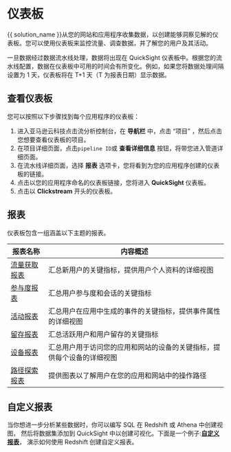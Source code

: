 # 仪表板

{{ solution_name }}从您的网站和应用程序收集数据，以创建能够洞察见解的仪表板。您可以使用仪表板来监控流量、调查数据，并了解您的用户及其活动。

一旦数据经过数据流水线处理，数据将出现在 QuickSight 仪表板中。根据您的流水线配置，数据在仪表板中可用的时间会有所变化。例如，如果您将数据处理间隔设置为
1 天，仪表板将在 T+1 天（T 为报表日期）显示数据。

## 查看仪表板

您可以按照以下步骤找到每个应用程序的仪表板：

1. 进入亚马逊云科技点击流分析控制台，在 **导航栏** 中，点击 “项目” ，然后点击您想要查看仪表板的项目。
2. 在项目详细页面，点击`pipeline ID`或 **查看详细信息** 按钮，将带您进入管道详细页面。
3. 在流水线详细页面，选择 **报表** 选项卡，您将看到为您的应用程序创建的仪表板的链接。
4. 点击以您的应用程序命名的仪表板链接，您将进入 **QuickSight** 仪表板。
5. 点击以 **Clickstream** 开头的仪表板。

## 报表

仪表板包含一组涵盖以下主题的报表。

| 报表名称                 | 内容概述                                |
|-----------------------|-------------------------------------|
| [流量获取报表](./acquisition.md) | 汇总新用户的关键指标，提供用户个人资料的详细视图            |
| [参与度报表](./engagement.md) | 汇总用户参与度和会话的关键指标                     |
| [活动报表](./activity.md)  | 汇总用户在应用中生成的事件的关键指标，提供事件属性的详细视图      |
| [留存报表](./retention.md) | 汇总活跃用户和用户留存的关键指标                    |
| [设备报表](./device.md)   | 汇总用户用于访问您的应用和网站的设备的关键指标，提供每个设备的详细视图 |
| [路径探索报表](./path.md)    | 提供图表以了解用户在您的应用和网站中的操作路径          |

## 自定义报表

当你想进一步分析某些数据时，你可以编写 SQL 在 Redshift 或 Athena 中创建视图，
然后将数据集添加到 QuickSight 中以创建可视化。下面是一个例子:[**自定义报表**](./custom-analysis.md)，
演示如何使用 Redshift 创建自定义报表。